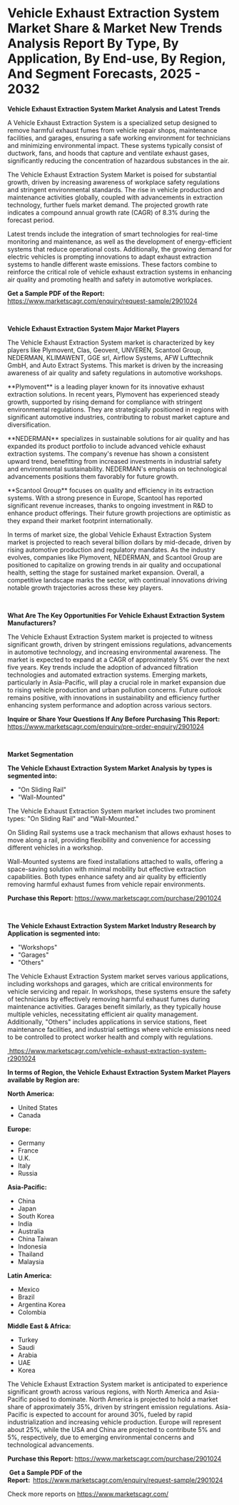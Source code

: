<p><h1>Vehicle Exhaust Extraction System Market Share & Market New Trends Analysis Report By Type, By Application, By End-use, By Region, And Segment Forecasts, 2025 - 2032</h1></p><p><strong>Vehicle Exhaust Extraction System Market Analysis and Latest Trends</strong></p>
<p><p>A Vehicle Exhaust Extraction System is a specialized setup designed to remove harmful exhaust fumes from vehicle repair shops, maintenance facilities, and garages, ensuring a safe working environment for technicians and minimizing environmental impact. These systems typically consist of ductwork, fans, and hoods that capture and ventilate exhaust gases, significantly reducing the concentration of hazardous substances in the air.</p><p>The Vehicle Exhaust Extraction System Market is poised for substantial growth, driven by increasing awareness of workplace safety regulations and stringent environmental standards. The rise in vehicle production and maintenance activities globally, coupled with advancements in extraction technology, further fuels market demand. The projected growth rate indicates a compound annual growth rate (CAGR) of 8.3% during the forecast period.</p><p>Latest trends include the integration of smart technologies for real-time monitoring and maintenance, as well as the development of energy-efficient systems that reduce operational costs. Additionally, the growing demand for electric vehicles is prompting innovations to adapt exhaust extraction systems to handle different waste emissions. These factors combine to reinforce the critical role of vehicle exhaust extraction systems in enhancing air quality and promoting health and safety in automotive workplaces.</p></p>
<p><strong>Get a Sample PDF of the Report:&nbsp;</strong> <a href="https://www.marketscagr.com/enquiry/request-sample/2901024?utm_campaign=2948&utm_medium=2&utm_source=Github&utm_content=ia&utm_term=16032025&utm_id=vehicle-exhaust-extraction-system">https://www.marketscagr.com/enquiry/request-sample/2901024</a></p>
<p>&nbsp;</p>
<p><strong>Vehicle Exhaust Extraction System Major Market Players</strong></p>
<p><p>The Vehicle Exhaust Extraction System market is characterized by key players like Plymovent, Clas, Geovent, UNVEREN, Scantool Group, NEDERMAN, KLIMAWENT, GGE srl, Airflow Systems, AFW Lufttechnik GmbH, and Auto Extract Systems. This market is driven by the increasing awareness of air quality and safety regulations in automotive workshops.</p><p>**Plymovent** is a leading player known for its innovative exhaust extraction solutions. In recent years, Plymovent has experienced steady growth, supported by rising demand for compliance with stringent environmental regulations. They are strategically positioned in regions with significant automotive industries, contributing to robust market capture and diversification.</p><p>**NEDERMAN** specializes in sustainable solutions for air quality and has expanded its product portfolio to include advanced vehicle exhaust extraction systems. The company's revenue has shown a consistent upward trend, benefitting from increased investments in industrial safety and environmental sustainability. NEDERMAN's emphasis on technological advancements positions them favorably for future growth.</p><p>**Scantool Group** focuses on quality and efficiency in its extraction systems. With a strong presence in Europe, Scantool has reported significant revenue increases, thanks to ongoing investment in R&D to enhance product offerings. Their future growth projections are optimistic as they expand their market footprint internationally.</p><p>In terms of market size, the global Vehicle Exhaust Extraction System market is projected to reach several billion dollars by mid-decade, driven by rising automotive production and regulatory mandates. As the industry evolves, companies like Plymovent, NEDERMAN, and Scantool Group are positioned to capitalize on growing trends in air quality and occupational health, setting the stage for sustained market expansion. Overall, a competitive landscape marks the sector, with continual innovations driving notable growth trajectories across these key players.</p></p>
<p>&nbsp;</p>
<p><strong>What Are The Key Opportunities For Vehicle Exhaust Extraction System Manufacturers?</strong></p>
<p><p>The Vehicle Exhaust Extraction System market is projected to witness significant growth, driven by stringent emissions regulations, advancements in automotive technology, and increasing environmental awareness. The market is expected to expand at a CAGR of approximately 5% over the next five years. Key trends include the adoption of advanced filtration technologies and automated extraction systems. Emerging markets, particularly in Asia-Pacific, will play a crucial role in market expansion due to rising vehicle production and urban pollution concerns. Future outlook remains positive, with innovations in sustainability and efficiency further enhancing system performance and adoption across various sectors.</p></p>
<p><strong>Inquire or Share Your Questions If Any Before Purchasing This Report:</strong> <a href="https://www.marketscagr.com/enquiry/pre-order-enquiry/2901024?utm_campaign=2948&utm_medium=2&utm_source=Github&utm_content=ia&utm_term=16032025&utm_id=vehicle-exhaust-extraction-system">https://www.marketscagr.com/enquiry/pre-order-enquiry/2901024</a></p>
<p>&nbsp;</p>
<p><strong>Market Segmentation</strong></p>
<p><strong>The Vehicle Exhaust Extraction System Market Analysis by types is segmented into:</strong></p>
<p><ul><li>"On Sliding Rail"</li><li>"Wall-Mounted"</li></ul></p>
<p><p>The Vehicle Exhaust Extraction System market includes two prominent types: "On Sliding Rail" and "Wall-Mounted." </p><p>On Sliding Rail systems use a track mechanism that allows exhaust hoses to move along a rail, providing flexibility and convenience for accessing different vehicles in a workshop. </p><p>Wall-Mounted systems are fixed installations attached to walls, offering a space-saving solution with minimal mobility but effective extraction capabilities. Both types enhance safety and air quality by efficiently removing harmful exhaust fumes from vehicle repair environments.</p></p>
<p><strong>Purchase this Report:&nbsp;</strong><a href="https://www.marketscagr.com/purchase/2901024?utm_campaign=2948&utm_medium=2&utm_source=Github&utm_content=ia&utm_term=16032025&utm_id=vehicle-exhaust-extraction-system">https://www.marketscagr.com/purchase/2901024</a></p>
<p>&nbsp;</p>
<p><strong>The Vehicle Exhaust Extraction System Market Industry Research by Application is segmented into:</strong></p>
<p><ul><li>"Workshops"</li><li>"Garages"</li><li>"Others"</li></ul></p>
<p><p>The Vehicle Exhaust Extraction System market serves various applications, including workshops and garages, which are critical environments for vehicle servicing and repair. In workshops, these systems ensure the safety of technicians by effectively removing harmful exhaust fumes during maintenance activities. Garages benefit similarly, as they typically house multiple vehicles, necessitating efficient air quality management. Additionally, "Others" includes applications in service stations, fleet maintenance facilities, and industrial settings where vehicle emissions need to be controlled to protect worker health and comply with regulations.</p></p>
<p><a href="https://www.marketscagr.com/vehicle-exhaust-extraction-system-r2901024?utm_campaign=2948&utm_medium=2&utm_source=Github&utm_content=ia&utm_term=16032025&utm_id=vehicle-exhaust-extraction-system">&nbsp;https://www.marketscagr.com/vehicle-exhaust-extraction-system-r2901024</a></p>
<p><strong>In terms of Region, the Vehicle Exhaust Extraction System Market Players available by Region are:</strong></p>
<p>
    <p> <strong> North America: </strong>
        <ul>
            <li>United States</li>
            <li>Canada</li>
        </ul>
        </p> 
    <p> <strong> Europe: </strong>
        <ul>
            <li>Germany</li>
            <li>France</li>
            <li>U.K.</li>
            <li>Italy</li>
            <li>Russia</li>
        </ul>
        </p> 
    <p> <strong> Asia-Pacific: </strong>
        <ul>
            <li>China</li>
            <li>Japan</li>
            <li>South Korea</li>
            <li>India</li>
            <li>Australia</li>
            <li>China Taiwan</li>
            <li>Indonesia</li>
            <li>Thailand</li>
            <li>Malaysia</li>
        </ul>
        </p> 
    <p> <strong> Latin America: </strong>
        <ul>
            <li>Mexico</li>
            <li>Brazil</li>
            <li>Argentina Korea</li>
            <li>Colombia</li>
        </ul>
        </p> 
    <p> <strong> Middle East & Africa: </strong>
        <ul>
            <li>Turkey</li>
            <li>Saudi</li>
            <li>Arabia</li>
            <li>UAE</li>
            <li>Korea</li>
        </ul>
    </p>
    </p>
<p><p>The Vehicle Exhaust Extraction System market is anticipated to experience significant growth across various regions, with North America and Asia-Pacific poised to dominate. North America is projected to hold a market share of approximately 35%, driven by stringent emission regulations. Asia-Pacific is expected to account for around 30%, fueled by rapid industrialization and increasing vehicle production. Europe will represent about 25%, while the USA and China are projected to contribute 5% and 5%, respectively, due to emerging environmental concerns and technological advancements.</p></p>
<p><strong>Purchase this Report: </strong><a href="https://www.marketscagr.com/purchase/2901024?utm_campaign=2948&utm_medium=2&utm_source=Github&utm_content=ia&utm_term=16032025&utm_id=vehicle-exhaust-extraction-system">https://www.marketscagr.com/purchase/2901024</a></p>
<p>&nbsp;<strong>Get a Sample PDF of the Report:&nbsp;&nbsp;</strong><a href="https://www.marketscagr.com/enquiry/request-sample/2901024?utm_campaign=2948&utm_medium=2&utm_source=Github&utm_content=ia&utm_term=16032025&utm_id=vehicle-exhaust-extraction-system">https://www.marketscagr.com/enquiry/request-sample/2901024</a></p>
<p><strong></strong></p>
<p>Check more reports on <a href="https://www.marketscagr.com/?utm_campaign=2948&utm_medium=2&utm_source=Github&utm_content=ia&utm_term=16032025&utm_id=vehicle-exhaust-extraction-system">https://www.marketscagr.com/</a></p>